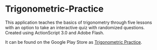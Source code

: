 # Trigonometric-Practice
This application teaches the basics of trigonometry through five lessons with an option to take an interactive quiz with randomized questions. Created using ActionScript 3.0 and Adobe Flash.

It can be found on the Google Play Store as [Trigonometric Practice](https://play.google.com/store/apps/details?id=air.arifazmi.trigonometricpractice&hl=en).



